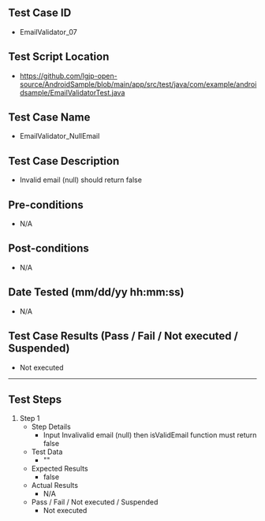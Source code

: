 ## Test Case ID
* EmailValidator_07
## Test Script Location
* https://github.com/lgjp-open-source/AndroidSample/blob/main/app/src/test/java/com/example/androidsample/EmailValidatorTest.java
## Test Case Name
* EmailValidator_NullEmail
## Test Case Description
* Invalid email (null) should return false
## Pre-conditions
* N/A
## Post-conditions
* N/A
## Date Tested (mm/dd/yy hh:mm:ss)
* N/A
## Test Case Results (Pass / Fail / Not executed / Suspended)
* Not executed
---
## Test Steps
1. Step 1
	* Step Details
		* Input Invalivalid email (null) then isValidEmail function must return false
	* Test Data
		* ""
	* Expected Results
		* false
	* Actual Results
		* N/A
	* Pass / Fail / Not executed / Suspended
		* Not executed
